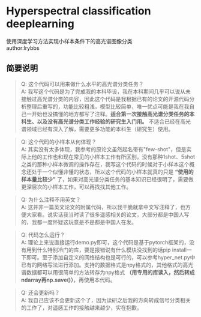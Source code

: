 # Hyperspectral classification deeplearning
 使用深度学习方法实现小样本条件下的高光谱图像分类  
 author:lrybbs
## 简要说明  
> Q: 这个代码可以用来做什么水平的高光谱分类任务？  
A: 我写这个代码是为了完成我的本科毕设，我在本科期间几乎可以说从未接触过高光谱分类的内容，因此这个代码是我根据已有的论文的开源代码分析整理后重写的，功能比较粗浅，模型比较简单，唯一优点可能是我在我自己一开始也没搞懂的地方都写了注释。**适合第一次接触高光谱分类任务的本科生、以及没有高光谱分类工作经验的研究生入门用。** 不适合已经在高光谱领域已经有深入了解，需要更多功能的本科生（研究生）使用。

>Q: 这个代码的小样本从何体现？  
A: 其实没有太多体现，我参考的原论文虽然起名带有"few-shot"，但是实际上他的工作也和现在常见的小样本工作有所区别，没有那种1shot、5shot之类的那种小样本微调的操作存在，我写这个代码的时候对于小样本这个概念还处于一个似懂非懂的状态，所以这个代码的小样本就真的只是 **“使用的样本量比较少”** 了，如果对高光谱分类任务的基本知识已经很明了，需要做更深层次的小样本工作，可以再找找其他工作。

>Q: 为什么注释不用英文？  
A: 这并非一篇英文论文的附属代码，所以我干脆就拿中文写注释了，也方便大家看。说实话我当时读了很多遥感相关的论文，大部分都是中国人写的，我都一度怀疑这玩意是不是都是中国人在发。

>Q: 代码怎么运行？  
A: 理论上来说直接运行demo.py即可，这个代码是基于pytorch框架的，没有用到什么特别冷门的库，要是报错说有什么模块没找到的话pip install一下即可。至于添加自定义的网络结构也是可行的，可以参考hyper_net.py中已有的网络写法进行添加。支持的数据格式是npy格式的，其他格式的高光谱数据都可以用很简单的方法转存为npy格式 **（用专用的库读入，然后转成ndarray再np.save()）**，再使用本代码。

>Q: 还会更新吗？  
A: 我自己应该不会更新这个了，因为读研之后我的方向转成信号分类相关的工作了，对遥感工作的接触越来越少，实在抱歉。
